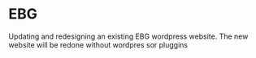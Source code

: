 # EBG
Updating and redesigning an existing EBG wordpress website. The new website will be redone without wordpres sor pluggins
